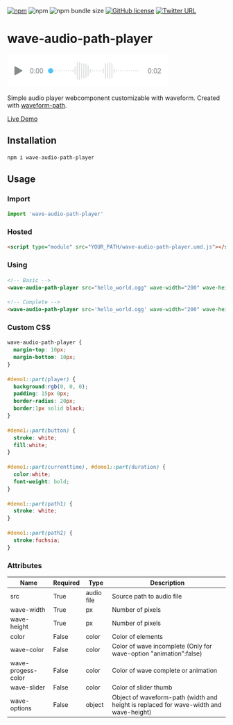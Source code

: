 [![npm](https://img.shields.io/npm/v/wave-audio-path-player?color=green)](https://www.npmjs.com/package/wave-audio-path-player)
![npm](https://img.shields.io/npm/dy/wave-audio-path-player)
![npm bundle size](https://img.shields.io/bundlephobia/minzip/wave-audio-path-player)
[![GitHub license](https://img.shields.io/github/license/jerosoler/wave-audio-path-player)](https://github.com/jerosoler/wave-audio-path-player/blob/master/LICENSE)
[![Twitter URL](https://img.shields.io/twitter/url?style=social&url=https%3A%2F%2Ftwitter.com%2Fjerosoler)](https://twitter.com/jerosoler)

# wave-audio-path-player

![Image demo](https://github.com/jerosoler/wave-audio-path-player/raw/master/docs/wave-audio-path-player.png)


Simple audio player webcomponent customizable with waveform.
Created with [waveform-path](https://jerosoler.github.io/waveform-path/).

[Live Demo](https://jerosoler.github.io/wave-audio-path-player/)

## Installation

```bash
npm i wave-audio-path-player
```


## Usage

### Import
```javascript
import 'wave-audio-path-player'
```

### Hosted
```html
<script type="module" src="YOUR_PATH/wave-audio-path-player.umd.js"></script>
```

### Using 
```html
<!-- Basic -->
<wave-audio-path-player src="hello_world.ogg" wave-width="200" wave-height="40"></wave-audio-path-player>

<!-- Complete -->
<wave-audio-path-player src='hello_world.ogg' wave-width="200" wave-height="40" color="#55007f" wave-color="#55007f" wave-progress-color="#ff00ff" wave-slider="#ffaaff" wave-options='{"samples":40,"type":"steps","width":192,"height":40}'></wave-audio-path-player>
```

### Custom CSS
```css
wave-audio-path-player {
  margin-top: 10px;
  margin-bottom: 10px;
}

#demo1::part(player) {
  background:rgb(0, 0, 0);
  padding: 15px 0px;
  border-radius: 20px;
  border:1px solid black;
}

#demo1::part(button) {
  stroke: white;
  fill:white;
}

#demo1::part(currenttime), #demo1::part(duration) {
  color:white;
  font-weight: bold;
}

#demo1::part(path1) {
  stroke: white;
}

#demo1::part(path2) {
  stroke:fuchsia;
}
```

### Attributes
Name | Required | Type | Description
--- | --- | --- | --- 
src | True | audio file | Source path to audio file
wave-width | True | px | Number of pixels
wave-height | True | px | Number of pixels
color | False | color | Color of elements
wave-color | False | color | Color of wave incomplete (Only for wave-option "animation":false)
wave-progess-color | False | color | Color of wave complete or animation
wave-slider | False | color | Color of slider thumb
wave-options | False | object | Object of waveform-path (width and height is replaced for wave-width and wave-height)